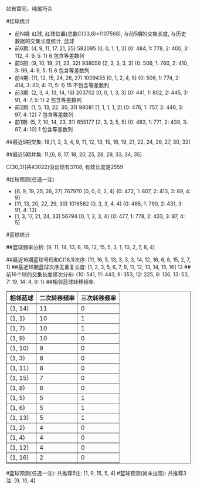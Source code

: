 <!-- 
.. title: 双色球2015046期(2015-04-23)数据分析报告
.. slug: slott-2015046-2015-04-23-report
.. date: 2015-04-24 08:00:00 UTC+08:00
.. tags: Lottery
.. link: 
.. description: 
.. type: text
-->

如有雷同，纯属巧合

<!-- TEASER_END-->

#红球统计

- 前N期: 红球, 红球位置(总数C(33,6)=1107568), 与前5期的交集长度, 与历史数据的交集长度统计, 蓝球
- 前6期: (4, 9, 11, 17, 21, 25) 582095 [0, 0, 1, 1, 3] {0: 484, 1: 778, 2: 400, 3: 112, 4: 9, 5: 1} 6 包含等差数列
- 前5期: (9, 10, 19, 21, 23, 32) 938056 [2, 3, 3, 3, 3] {0: 506, 1: 760, 2: 410, 3: 99, 4: 9, 5: 1} 8 包含等差数列
- 前4期: (11, 12, 15, 24, 26, 27) 1009435 [0, 1, 2, 4, 5] {0: 506, 1: 774, 2: 414, 3: 80, 4: 11, 5: 1} 15 不包含等差数列
- 前3期: (2, 3, 4, 13, 14, 16) 203702 [0, 0, 1, 3, 3] {0: 441, 1: 802, 2: 445, 3: 91, 4: 7, 5: 1} 2 包含等差数列
- 前2期: (1, 5, 13, 22, 30, 31) 98081 [1, 1, 1, 1, 2] {0: 476, 1: 757, 2: 446, 3: 97, 4: 12} 7 包含等差数列
- 前1期: (5, 7, 10, 14, 23, 31) 655177 [2, 3, 3, 5, 5] {0: 483, 1: 771, 2: 438, 3: 87, 4: 10} 1 包含等差数列

##最近5期交集:
18,[1, 2, 3, 4, 9, 11, 12, 13, 15, 16, 19, 21, 22, 24, 26, 27, 30, 32]

##最近5期并集:
11,[6, 8, 17, 18, 20, 25, 28, 29, 33, 34, 35]

C(30,3)(共43022)没出现有3708, 
有效长度是2559

#红球预测(任选一注)

- [6, 9, 19, 25, 26, 27] 767970 [0, 0, 0, 2, 4] {0: 472, 1: 807, 2: 413, 3: 89, 4: 9}
- [11, 13, 20, 22, 29, 30] 1016562 [0, 3, 3, 4, 4] {0: 465, 1: 790, 2: 431, 3: 91, 4: 13}
- [1, 3, 17, 21, 24, 33] 56794 [0, 1, 2, 3, 4] {0: 477, 1: 778, 2: 433, 3: 97, 4: 5}

#蓝球统计

##蓝球频率分析:
[9, 11, 14, 13, 6, 16, 12, 15, 5, 3, 1, 10, 2, 7, 8, 4]

##最近16期蓝球号码和C(16,1)次序:
[11, 16, 5, 13, 3, 3, 3, 14, 12, 16, 6, 8, 15, 2, 7, 1]
##最近16期蓝球次序无重复长度:
[1, 2, 3, 5, 6, 7, 8, 11, 12, 13, 14, 15, 16] 13
##前16个球的交集长度频次分布:
{10: 541, 11: 443, 9: 353, 12: 225, 8: 136, 13: 53, 7: 19, 14: 4, 6: 1}
##相邻蓝球转移频率:
<table border="1" class="table table-striped dataframe">
  <thead>
    <tr style="text-align: right;">
      <th>相邻蓝球</th>
      <th>二次转移频率</th>
      <th>三次转移频率</th>
    </tr>
  </thead>
  <tbody>
    <tr>
      <td>(1, 14)</td>
      <td>11</td>
      <td>0</td>
    </tr>
    <tr>
      <td>(1, 1)</td>
      <td>10</td>
      <td>1</td>
    </tr>
    <tr>
      <td>(1, 7)</td>
      <td>10</td>
      <td>1</td>
    </tr>
    <tr>
      <td>(1, 9)</td>
      <td>10</td>
      <td>0</td>
    </tr>
    <tr>
      <td>(1, 10)</td>
      <td>9</td>
      <td>0</td>
    </tr>
    <tr>
      <td>(1, 3)</td>
      <td>8</td>
      <td>0</td>
    </tr>
    <tr>
      <td>(1, 11)</td>
      <td>8</td>
      <td>0</td>
    </tr>
    <tr>
      <td>(1, 15)</td>
      <td>7</td>
      <td>0</td>
    </tr>
    <tr>
      <td>(1, 8)</td>
      <td>6</td>
      <td>0</td>
    </tr>
    <tr>
      <td>(1, 5)</td>
      <td>5</td>
      <td>1</td>
    </tr>
    <tr>
      <td>(1, 6)</td>
      <td>5</td>
      <td>1</td>
    </tr>
    <tr>
      <td>(1, 13)</td>
      <td>5</td>
      <td>1</td>
    </tr>
    <tr>
      <td>(1, 2)</td>
      <td>4</td>
      <td>0</td>
    </tr>
    <tr>
      <td>(1, 4)</td>
      <td>4</td>
      <td>0</td>
    </tr>
    <tr>
      <td>(1, 12)</td>
      <td>4</td>
      <td>0</td>
    </tr>
    <tr>
      <td>(1, 16)</td>
      <td>2</td>
      <td>0</td>
    </tr>
  </tbody>
</table>
#蓝球预测(任选一注):
共推荐5注: [1, 9, 15, 5, 4]
#蓝球预测(尚未出现):
共推荐3注: [9, 10, 4]

